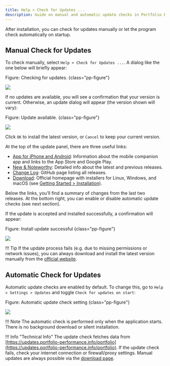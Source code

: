 ```yaml
---
title: Help > Check for Updates ...
description: Guide on manual and automatic update checks in Portfolio Performance, including update dialogs, relevant links, and settings across platforms.
---
```


After installation, you can check for updates manually or let the program check automatically on startup.

## Manual Check for Updates

To check manually, select `Help > Check for Updates ...`. A dialog like the one below will briefly appear:

Figure: Checking for updates. {class="pp-figure"}

![](images/check-for-updates.png)

If no updates are available, you will see a confirmation that your version is current. Otherwise, an update dialog will appear (the version shown will vary):

Figure: Update available. {class="pp-figure"}

![](images/installation-update.png)

Click `OK` to install the latest version, or `Cancel` to keep your current version.

At the top of the update panel, there are three useful links:

- [App for iPhone and Android](https://www.portfolio-performance.app): Information about the mobile companion app and links to the App Store and Google Play.
- [New & Noteworthy](https://forum.portfolio-performance.info/t/new-noteworthy/17945/last): Detailed info about the latest and previous releases.
- [Change Log](https://github.com/portfolio-performance/portfolio/releases): GitHub page listing all releases.
- [Download](https://www.portfolio-performance.info/): Official homepage with installers for Linux, Windows, and macOS (see [Getting Started > Installation](../../getting-started/installation.md)).

Below the links, you’ll find a summary of changes from the last two releases. At the bottom right, you can enable or disable automatic update checks (see next section).

If the update is accepted and installed successfully, a confirmation will appear:

Figure: Install update successful {class="pp-figure"}

![](images/check-for-update-successful.png)

!!! Tip
    If the update process fails (e.g. due to missing permissions or network issues), you can always download and install the latest version manually from the [official website](https://www.portfolio-performance.info/).

## Automatic Check for Updates

Automatic update checks are enabled by default. To change this, go to `Help > Settings > Updates` and toggle `Check for updates on start`:

Figure: Automatic update check setting {class="pp-figure"}

![](images/automatic-check-for-update.png)

!!! Note
    The automatic check is performed only when the application starts. There is no background download or silent installation.

!!! Info "Technical Info"
    The update check fetches data from [https://updates.portfolio-performance.info/portfolio](https://updates.portfolio-performance.info/portfolio). If the update check fails, check your internet connection or firewall/proxy settings. Manual updates are always possible via the [download page](https://www.portfolio-performance.info/).
